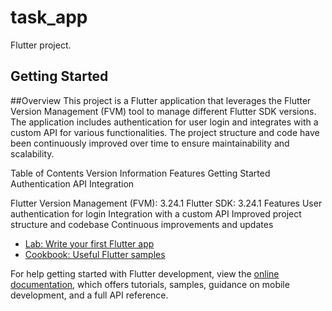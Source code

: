 # task_app

Flutter project.

## Getting Started
##Overview
This project is a Flutter application that leverages the Flutter Version Management (FVM) tool to manage different Flutter SDK versions. The application includes authentication for user login and integrates with a custom API for various functionalities. The project structure and code have been continuously improved over time to ensure maintainability and scalability.

Table of Contents
Version Information
Features
Getting Started
Authentication
API Integration

Flutter Version Management (FVM):  3.24.1
Flutter SDK:  3.24.1
Features
User authentication for login
Integration with a custom API
Improved project structure and codebase
Continuous improvements and updates

- [Lab: Write your first Flutter app](https://docs.flutter.dev/get-started/codelab)
- [Cookbook: Useful Flutter samples](https://docs.flutter.dev/cookbook)

For help getting started with Flutter development, view the
[online documentation](https://docs.flutter.dev/), which offers tutorials,
samples, guidance on mobile development, and a full API reference.
